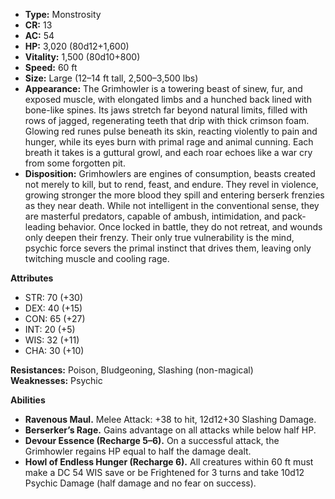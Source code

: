 - **Type:** Monstrosity
- **CR:** 13
- **AC:** 54
- **HP:** 3,020 (80d12+1,600)
- **Vitality:** 1,500 (80d10+800)
- **Speed:** 60 ft
- **Size:** Large (12–14 ft tall, 2,500–3,500 lbs)
- **Appearance:** The Grimhowler is a towering beast of sinew, fur, and exposed muscle, with elongated limbs and a hunched back lined with bone-like spines. Its jaws stretch far beyond natural limits, filled with rows of jagged, regenerating teeth that drip with thick crimson foam. Glowing red runes pulse beneath its skin, reacting violently to pain and hunger, while its eyes burn with primal rage and animal cunning. Each breath it takes is a guttural growl, and each roar echoes like a war cry from some forgotten pit.
- **Disposition:** Grimhowlers are engines of consumption, beasts created not merely to kill, but to rend, feast, and endure. They revel in violence, growing stronger the more blood they spill and entering berserk frenzies as they near death. While not intelligent in the conventional sense, they are masterful predators, capable of ambush, intimidation, and pack-leading behavior. Once locked in battle, they do not retreat, and wounds only deepen their frenzy. Their only true vulnerability is the mind, psychic force severs the primal instinct that drives them, leaving only twitching muscle and cooling rage.

**Attributes**
- STR: 70 (+30)
- DEX: 40 (+15)
- CON: 65 (+27)
- INT: 20 (+5)
- WIS: 32 (+11)
- CHA: 30 (+10)

**Resistances:** Poison, Bludgeoning, Slashing (non-magical)  
**Weaknesses:** Psychic

**Abilities**
- **Ravenous Maul.** Melee Attack: +38 to hit, 12d12+30 Slashing Damage.
- **Berserker’s Rage.** Gains advantage on all attacks while below half HP.
- **Devour Essence (Recharge 5–6).** On a successful attack, the Grimhowler regains HP equal to half the damage dealt.
- **Howl of Endless Hunger (Recharge 6).** All creatures within 60 ft must make a DC 54 WIS save or be Frightened for 3 turns and take 10d12 Psychic Damage (half damage and no fear on success).